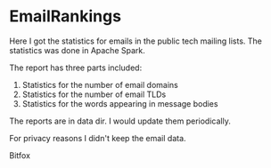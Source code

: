 # EmailRankings
Here I got the statistics for emails in the public tech mailing lists. The statistics was done in Apache Spark.

The report has three parts included:

1. Statistics for the number of email domains
2. Statistics for the number of email TLDs
3. Statistics for the words appearing in message bodies

The reports are in data dir. I would update them periodically.

For privacy reasons I didn't keep the email data.

Bitfox


